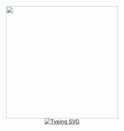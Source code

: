 <div align="center">
       <img  src="https://media.giphy.com/media/fkZukR450RQ1qnGaq9/giphy.gif?cid=ecf05e47yu5g52lukd2hj7kacixs824gd0vr1cvy1w4tmaws&ep=v1_gifs_related&rid=giphy.gif&ct=s" width="300"/>
</div>

<div align="center">
       <a href="https://git.io/typing-svg"><img src="https://readme-typing-svg.demolab.com?font=Fira+Code&weight=900&size=40&duration=3000&pause=1000&color=00F730&center=true&vCenter=true&width=600&height=73&lines=Hi%2C+I'm+Nhan+Tran;I'm+working+at+ABeam+Consulting+Vietnam" alt="Typing SVG" /></a>
</div>
